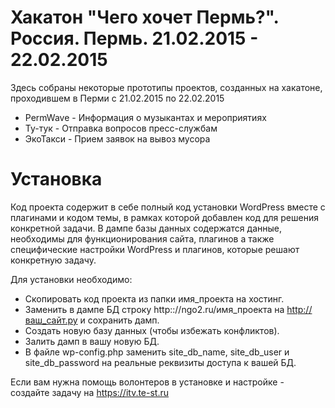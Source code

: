 # Хакатон "Чего хочет Пермь?". Россия. Пермь. 21.02.2015 - 22.02.2015

Здесь собраны некоторые прототипы проектов, созданных на хакатоне, проходившем в Перми с 21.02.2015 по 22.02.2015

* PermWave - Информация о музыкантах и мероприятиях
* Ту-тук - Отправка вопросов пресс-службам
* ЭкоТакси - Прием заявок на вывоз мусора

# Установка

Код проекта содержит в себе полный код установки WordPress вместе с плагинами и кодом темы, в рамках которой добавлен код для решения конкретной задачи.
В дампе базы данных содержатся данные, необходимы для функционирования сайта, плагинов а также специфические настройки WordPress и плагинов, которые решают конкретную задачу.

Для установки необходимо:
* Скопировать код проекта из папки имя_проекта на хостинг.
* Заменить в дампе БД строку http:://ngo2.ru/имя_проекта на http://ваш_сайт.ру и сохранить дамп.
* Создать новую базу данных (чтобы избежать конфликтов).
* Залить дамп в вашу новую БД.
* В файле wp-config.php заменить site_db_name, site_db_user и site_db_password на реальные реквизиты доступа к вашей БД.

Если вам нужна помощь волонтеров в установке и настройке - создайте задачу на https://itv.te-st.ru

